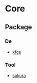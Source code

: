 

# Core


## Package


### De

* [xfce](https://github.com/samwhelp/asamarch-packaging/tree/main/pack/core/de/xfce/asamos-modeling-xfce)


### Tool

* [sakura](https://github.com/samwhelp/asamarch-packaging/tree/main/pack/core/tool/asamos-modeling-sakura)
